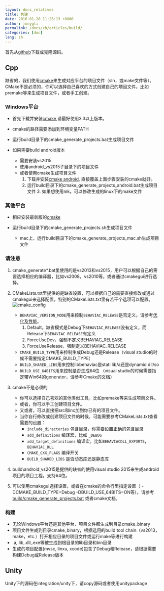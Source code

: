 ```yaml
---
layout: docs_relatives
title: 构建
date: 2016-01-28 11:26:13 +0800
author: jonygli
permalink: /docs/zh/articles/build/
categories: [doc]
lang: zh
---
```


首先从[github](https://github.com/TencentOpen/behaviac)下载或克隆源码。

## Cpp
缺省的，我们使用[cmake](https://cmake.org/download/)来生成对应平台的项目文件（sln，或make文件等）。CMake不是必须的，你可以选择自己喜欢的方式创建自己的项目文件，比如premake等来生成项目文件，或者手工创建。


### Windows平台
 * 首先下载并安装[cmake](https://cmake.org/download/),请最好使用3.3以上版本。
 * cmake的路径需要添加到环境变量PATH
 * 运行build目录下的cmake_generate_projects.bat生成项目文件
 * 如果需要build android版本

    - 需要安装vs2015
    - 使用android_vs2015子目录下的项目文件
    - 或者使用cmake生成项目文件
        1. 下载并安装[cmake android](https://github.com/Microsoft/CMake/releases), 直接覆盖上面步骤安装的cmake就好。
        2. 运行build目录下的cmake_generate_projects_android.bat生成项目文件
          3. 如果想使用mk，可以修改生成的linux下的make文件

### 其他平台
 * 相应安装最新版的[cmake](https://cmake.org)
 * 运行build目录下的cmake_generate_projects.sh生成项目文件

    - mac上，运行build目录下的cmake_generate_projects_mac.sh生成项目文件

### 请注意
 1. cmake_generate*.bat里使用的是vs2013和vs2015，用户可以根据自己的需要选择相应的编译器，比如vs2008，vs2010等。或者通过cmakegui进行选择。
 1. CMakeLists.txt里提供的是缺省设置，可以根据自己的需要直接修改或通过cmakegui来选择配置。特别的CMakeLists.txt里有若干个选项可以配置。
 ![cmake_config]({{site.url}}{{site.baseurl}}/img/concepts/cmake_config.png)

    - `BEHAVIAC_VERSION_MODE`用来控制`BEHAVIAC_RELEASE`是否定义。请参考[优化及性能]({{site.url}}{{site.baseurl}}/docs/zh/articles/tutorial10_performence)。
        1. Default，缺省模式是Debug下`BEHAVIAC_RELEASE`没有定义，而Release下`BEHAVIAC_RELEASE`有定义
        1. ForceUseDev，强制不定义BEHAVIAC_RELEASE
        1. ForceUseRelease，强制定义BEHAVIAC_RELEASE
    - `CMAKE_BUILD_TYPE`用来控制生成Debug还是Release（visual studio的时候不需要指定CMAKE_BUILD_TYPE）
    - `BUILD_SHARED_LIBS`用来控制libbehaviac是stati lib/a还是dynamid dll/so
    - `BUILD_USE_64BITS`用来控制是否生成64位 （visual studio的时候需要指定带Win64的generator，请参考Cmake的文档）
 1. cmake不是必须的
     - 你可以选择自己喜欢的其他类似工具，比如premake等来生成项目文件。
     - 或者，你可以手工创建项目文件。
     - 又或者，可以直接把src和inc加到你已有的项目文件。
     - 当你自行修改或创建项目文件的时候，可能需要参考CMakeLists.txt查看需要的设置：
        - `include_directories` 包含目录，你需要设置正确的包含目录
        - `add_definitions` 编译宏，比如 `_DEBUG`
        - `add_target_definitions` 编译宏，比如`BEHAVIACDLL_EXPORTS`，`BEHAVIAC_DLL`
        - `CMAKE_CXX_FLAGS` 编译开关
        - `BUILD_SHARED_LIBS` 是否动态库还是静态库
 1. build\android_vs2015是提供的缺省的使用visual studio 2015来生成android项目的项目工程。支持64位。
 1. 可以使用cmakegui选择设置，或者在cmake的命令行里指定设置（ -DCMAKE_BUILD_TYPE=Debug -DBUILD_USE_64BITS=ON等）。请参考[build/cmake_generate_projects.bat]({{site.repository}}/blob/master/build/cmake_generate_projects.bat)
或者cmake文档。



### 构建
 * 无论Windows平台还是其他平台，项目文件都生成到目录cmake_binary
 * 项目文件生成到目录cmake_binary，根据选用的build tool chain（vs2013，make，etc.）打开相应目录的项目文件或运行make等进行构建
 * .a,.lib,.dll,.exe等被生成到根目录的lib目录和bin目录
 * 生成的项目配置(mvsc, linxu, xcode)包含了Debug和Release，请根据需要构建Debug或Release版本

## Unity
Unity下的源码在integration/unity下，请copy源码或者使用unitypackage
